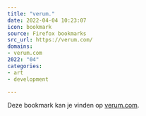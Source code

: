 ```yaml
---
title: "verum."
date: 2022-04-04 10:23:07
icon: bookmark
source: Firefox bookmarks
src_url: https://verum.com/
domains:
- verum.com
2022: "04"
categories:
- art
- development

---
```

Deze bookmark kan je vinden op [verum.com](https://verum.com/).
